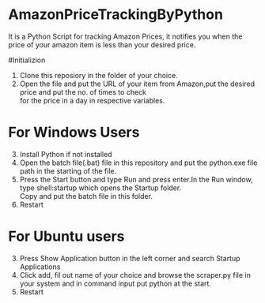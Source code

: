# AmazonPriceTrackingByPython
It is a Python Script for tracking Amazon Prices, it notifies you when the price of your amazon item is less than your desired price.

#Initializion
1. Clone this reposiory in the folder of your choice.
2. Open the file and put the URL of your item from Amazon,put the desired price and put the no. of times to check   
   for the price in a day in respective variables.
# For Windows Users
3. Install Python if not installed 
4. Open the batch file(.bat) file in this repository and put the python.exe file path in the starting of the file.
5. Press the Start button and type Run and press enter.In the Run window, type shell:startup which opens the Startup folder.  
  Copy and put the batch file in this folder.
6. Restart 
# For Ubuntu users
3. Press Show Application button in the left corner and search Startup Applications
4. Click add, fil out name of your choice and browse the scraper.py file in your system and in command input put python at the start.
5. Restart
  
